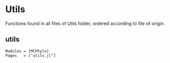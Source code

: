 # Utils

Functions found in all files of Utils folder, ordered according to file of origin.

## utils

```@autodocs
Modules = [MCPhylo]
Pages   = ["utils.jl"]
```
